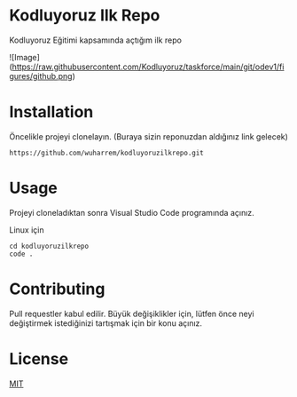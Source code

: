 # Kodluyoruz Ilk Repo
Kodluyoruz Eğitimi kapsamında açtığım ilk repo

![Image] (https://raw.githubusercontent.com/Kodluyoruz/taskforce/main/git/odev1/figures/github.png)

# Installation
Öncelikle projeyi clonelayın. (Buraya sizin reponuzdan aldığınız link gelecek)

```
https://github.com/wuharrem/kodluyoruzilkrepo.git
```
# Usage

Projeyi cloneladıktan sonra Visual Studio Code programında açınız.

Linux için

```
cd kodluyoruzilkrepo
code .
```
# Contributing

Pull requestler kabul edilir. Büyük değişiklikler için, lütfen önce neyi değiştirmek istediğinizi tartışmak için bir konu açınız.

# License

[MIT](http://a.com)
